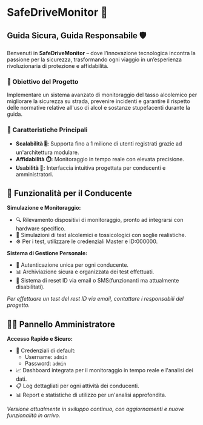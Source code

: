 # SafeDriveMonitor 🚗
## Guida Sicura, Guida Responsabile 🛡️

Benvenuti in **SafeDriveMonitor** – dove l’innovazione tecnologica incontra la passione per la sicurezza, trasformando ogni viaggio in un’esperienza rivoluzionaria di protezione e affidabilità.

### 🎯 Obiettivo del Progetto
Implementare un sistema avanzato di monitoraggio del tasso alcolemico per migliorare la sicurezza su strada, prevenire incidenti e garantire il rispetto delle normative relative all'uso di alcol e sostanze stupefacenti durante la guida.

### 📱 Caratteristiche Principali
- **Scalabilità 🎚️:** Supporta fino a 1 milione di utenti registrati grazie ad un'architettura modulare.
- **Affidabilità ⏱️:** Monitoraggio in tempo reale con elevata precisione.
- **Usabilità 🌟:** Interfaccia intuitiva progettata per conducenti e amministratori.

## 🚦 Funzionalità per il Conducente

**Simulazione e Monitoraggio:**
- 🔍 Rilevamento dispositivi di monitoraggio, pronto ad integrarsi con hardware specifico.
- 🧪 Simulazioni di test alcolemici e tossicologici con soglie realistiche.
- ⚙️ Per i test, utilizzare le credenziali Master e ID:000000.

**Sistema di Gestione Personale:**
- 👤 Autenticazione unica per ogni conducente.
- 📊 Archiviazione sicura e organizzata dei test effettuati.
- 🔄 Sistema di reset ID via email o SMS(funzionanti ma attualmente disabilitati).

*Per effettuare un test del rest ID via email, contattare i responsabili del progetto.*

## 👨‍💼 Pannello Amministratore

**Accesso Rapido e Sicuro:**
- 🔐 Credenziali di default:
    - Username: `admin`
    - Password: `admin`
- 📈 Dashboard integrata per il monitoraggio in tempo reale e l'analisi dei dati.
- 📋 Log dettagliati per ogni attività dei conducenti.
- 📊 Report e statistiche di utilizzo per un'analisi approfondita.

*Versione attualmente in sviluppo continuo, con aggiornamenti e nuove funzionalità in arrivo.*


